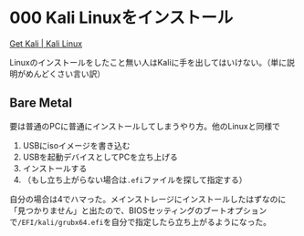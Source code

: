# 000 Kali Linuxをインストール

[Get Kali | Kali Linux](https://www.kali.org/get-kali/)

Linuxのインストールをしたこと無い人はKaliに手を出してはいけない。（単に説明がめんどくさい言い訳）

## Bare Metal

要は普通のPCに普通にインストールしてしまうやり方。他のLinuxと同様で

1. USBにisoイメージを書き込む
2. USBを起動デバイスとしてPCを立ち上げる
3. インストールする
4. （もし立ち上がらない場合は`.efi`ファイルを探して指定する）

自分の場合は4でハマった。メインストレージにインストールしたはずなのに「見つかりません」と出たので、BIOSセッティングのブートオプションで`/EFI/kali/grubx64.efi`を自分で指定したら立ち上がるようになった。

